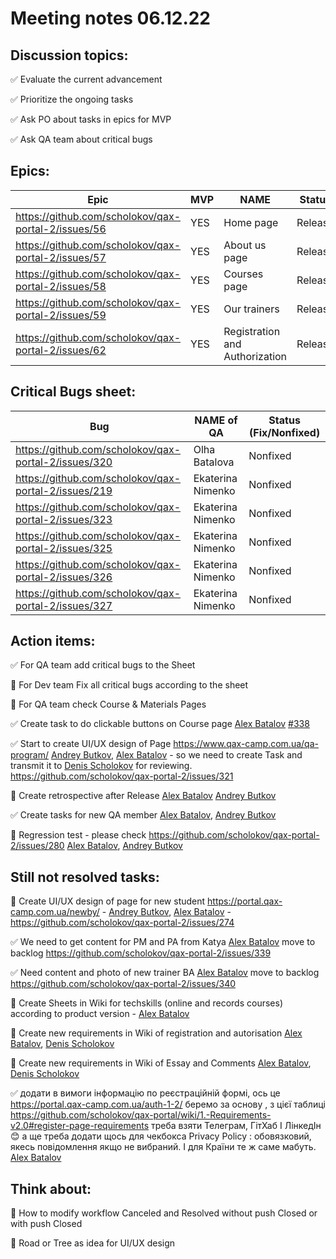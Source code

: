 # Meeting notes 06.12.22  

## Discussion topics:   

:white_check_mark: Evaluate the current advancement

:white_check_mark: Prioritize the ongoing tasks 

:white_check_mark: Ask PO about tasks in epics for MVP  

:white_check_mark: Ask QA team about critical bugs 

## Epics:  

| Epic                |    MVP  | NAME |Status |
|---------------------|---------|------|-------|   
|https://github.com/scholokov/qax-portal-2/issues/56 |YES| Home page| Release |
|https://github.com/scholokov/qax-portal-2/issues/57|YES| About us page| Release  |
|https://github.com/scholokov/qax-portal-2/issues/58|YES|Courses page |Release |
|https://github.com/scholokov/qax-portal-2/issues/59|YES| Our trainers|Release |
|https://github.com/scholokov/qax-portal-2/issues/62|YES| Registration and Authorization|Release| 

## Critical Bugs sheet: 

| Bug                |   NAME of QA   | Status (Fix/Nonfixed) |
|---------------------|---------|------| 
|https://github.com/scholokov/qax-portal-2/issues/320|Olha Batalova |Nonfixed |
|https://github.com/scholokov/qax-portal-2/issues/219|Ekaterina Nimenko |Nonfixed |
|https://github.com/scholokov/qax-portal-2/issues/323|Ekaterina Nimenko |Nonfixed |
|https://github.com/scholokov/qax-portal-2/issues/325|Ekaterina Nimenko |Nonfixed |
|https://github.com/scholokov/qax-portal-2/issues/326|Ekaterina Nimenko |Nonfixed |
|https://github.com/scholokov/qax-portal-2/issues/327|Ekaterina Nimenko |Nonfixed |

## Action items: 

:white_check_mark: For QA team add critical bugs to the Sheet  

:black_square_button: For Dev team Fix all critical bugs according to the sheet  

:black_square_button: For QA team check Course & Materials Pages 

:white_check_mark:  Create task to do clickable buttons on Course page [Alex Batalov](https://github.com/ABatalov) [#338](https://github.com/scholokov/qax-portal-2/issues/338)

:white_check_mark:  Start to create UI/UX design of Page https://www.qax-camp.com.ua/qa-program/ [Andrey Butkov](https://github.com/ButKoff), [Alex Batalov](https://github.com/ABatalov) - so we need to create Task and transmit it to [Denis Scholokov](https://github.com/scholokov) for reviewing. https://github.com/scholokov/qax-portal-2/issues/321

:black_square_button: Create retrospective after Release [Alex Batalov](https://github.com/ABatalov)  [Andrey Butkov](https://github.com/ButKoff) 

:white_check_mark: Create tasks for new QA member [Alex Batalov](https://github.com/ABatalov), [Andrey Butkov](https://github.com/ButKoff)  

:black_square_button: Regression test - please check https://github.com/scholokov/qax-portal-2/issues/280 [Alex Batalov](https://github.com/ABatalov), [Andrey Butkov](https://github.com/ButKoff)  

## Still not resolved tasks:  

:black_square_button: Create UI/UX design of page for new student https://portal.qax-camp.com.ua/newby/ - [Andrey Butkov](https://github.com/ButKoff), [Alex Batalov](https://github.com/ABatalov) - https://github.com/scholokov/qax-portal-2/issues/274 

:white_check_mark: We need to get content for PM and PA from Katya  [Alex Batalov](https://github.com/ABatalov) move to backlog https://github.com/scholokov/qax-portal-2/issues/339  

:white_check_mark: Need content and photo of new trainer BA [Alex Batalov](https://github.com/ABatalov)  move to backlog https://github.com/scholokov/qax-portal-2/issues/340

:black_square_button: Create Sheets in Wiki for techskills (online and records courses) according to product version - [Alex Batalov](https://github.com/ABatalov) 

:black_square_button: Create new requirements in Wiki of registration and autorisation [Alex Batalov](https://github.com/ABatalov), [Denis Scholokov](https://github.com/scholokov) 

:black_square_button: Create new requirements in Wiki of Essay and Comments [Alex Batalov](https://github.com/ABatalov), [Denis Scholokov](https://github.com/scholokov) 

:white_check_mark: додати в вимоги інформацію по реєстраційній формі, ось це https://portal.qax-camp.com.ua/auth-1-2/ беремо за основу , з цієї таблиці https://github.com/scholokov/qax-portal/wiki/1.-Requirements-v2.0#register-page-requirements треба взяти Телеграм, ГітХаб І ЛінкедІн :blush: а ще треба додати щось для чекбокса Privacy Policy : обовязковий, якесь повідомлення якщо не вибраний. І для Країни те ж саме мабуть. [Alex Batalov](https://github.com/ABatalov) 

## Think about:  

:black_square_button: How to modify workflow Canceled and Resolved without push Closed or with push Closed  

:black_square_button: Road or Tree as idea for UI/UX design 
